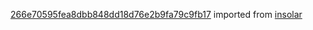 [266e70595fea8dbb848dd18d76e2b9fa79c9fb17](https://github.com/insolar/insolar/commit/266e70595fea8dbb848dd18d76e2b9fa79c9fb17) imported from [insolar](https://github.com/insolar/insolar)
